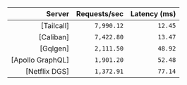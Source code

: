 <!-- PERFORMANCE_RESULTS_START -->

| Server | Requests/sec | Latency (ms) |
|--------:|--------------:|--------------:|
| [Tailcall] | `7,990.12` | `12.45` |
| [Caliban] | `7,422.80` | `13.47` |
| [Gqlgen] | `2,111.50` | `48.92` |
| [Apollo GraphQL] | `1,901.20` | `52.48` |
| [Netflix DGS] | `1,372.91` | `77.14` |

<!-- PERFORMANCE_RESULTS_END -->
